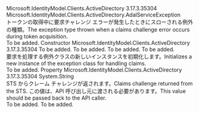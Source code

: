 <Type Name="AdalClaimChallengeException" FullName="Microsoft.IdentityModel.Clients.ActiveDirectory.AdalClaimChallengeException">
  <TypeSignature Language="C#" Value="public class AdalClaimChallengeException : Microsoft.IdentityModel.Clients.ActiveDirectory.AdalServiceException" />
  <TypeSignature Language="ILAsm" Value=".class public auto ansi beforefieldinit AdalClaimChallengeException extends Microsoft.IdentityModel.Clients.ActiveDirectory.AdalServiceException" />
  <TypeSignature Language="DocId" Value="T:Microsoft.IdentityModel.Clients.ActiveDirectory.AdalClaimChallengeException" />
  <TypeSignature Language="VB.NET" Value="Public Class AdalClaimChallengeException&#xA;Inherits AdalServiceException" />
  <TypeSignature Language="F#" Value="type AdalClaimChallengeException = class&#xA;    inherit AdalServiceException" />
  <AssemblyInfo>
    <AssemblyName>Microsoft.IdentityModel.Clients.ActiveDirectory</AssemblyName>
    <AssemblyVersion>3.17.3.35304</AssemblyVersion>
  </AssemblyInfo>
  <Base>
    <BaseTypeName>Microsoft.IdentityModel.Clients.ActiveDirectory.AdalServiceException</BaseTypeName>
  </Base>
  <Interfaces />
  <Docs>
    <summary>
            <span data-ttu-id="3bbf6-101">トークンの取得中に要求チャレンジ エラーが発生したときにスローされる例外の種類。</span><span class="sxs-lookup"><span data-stu-id="3bbf6-101">The exception type thrown when a claims challenge error occurs during token acquisition.</span></span>
            </summary>
    <remarks>To be added.</remarks>
  </Docs>
  <Members>
    <Member MemberName=".ctor">
      <MemberSignature Language="C#" Value="public AdalClaimChallengeException (string errorCode, string message, Exception innerException, string claims);" />
      <MemberSignature Language="ILAsm" Value=".method public hidebysig specialname rtspecialname instance void .ctor(string errorCode, string message, class System.Exception innerException, string claims) cil managed" />
      <MemberSignature Language="DocId" Value="M:Microsoft.IdentityModel.Clients.ActiveDirectory.AdalClaimChallengeException.#ctor(System.String,System.String,System.Exception,System.String)" />
      <MemberSignature Language="VB.NET" Value="Public Sub New (errorCode As String, message As String, innerException As Exception, claims As String)" />
      <MemberSignature Language="F#" Value="new Microsoft.IdentityModel.Clients.ActiveDirectory.AdalClaimChallengeException : string * string * Exception * string -&gt; Microsoft.IdentityModel.Clients.ActiveDirectory.AdalClaimChallengeException" Usage="new Microsoft.IdentityModel.Clients.ActiveDirectory.AdalClaimChallengeException (errorCode, message, innerException, claims)" />
      <MemberType>Constructor</MemberType>
      <AssemblyInfo>
        <AssemblyName>Microsoft.IdentityModel.Clients.ActiveDirectory</AssemblyName>
        <AssemblyVersion>3.17.3.35304</AssemblyVersion>
      </AssemblyInfo>
      <Parameters>
        <Parameter Name="errorCode" Type="System.String" />
        <Parameter Name="message" Type="System.String" />
        <Parameter Name="innerException" Type="System.Exception" />
        <Parameter Name="claims" Type="System.String" />
      </Parameters>
      <Docs>
        <param name="errorCode">To be added.</param>
        <param name="message">To be added.</param>
        <param name="innerException">To be added.</param>
        <param name="claims">To be added.</param>
        <summary>
            <span data-ttu-id="3bbf6-102">要求を処理する例外クラスの新しいインスタンスを初期化します。</span><span class="sxs-lookup"><span data-stu-id="3bbf6-102">Initializes a new instance of the exception class for handling claims.</span></span>
            </summary>
        <remarks>To be added.</remarks>
      </Docs>
    </Member>
    <Member MemberName="Claims">
      <MemberSignature Language="C#" Value="public string Claims { get; }" />
      <MemberSignature Language="ILAsm" Value=".property instance string Claims" />
      <MemberSignature Language="DocId" Value="P:Microsoft.IdentityModel.Clients.ActiveDirectory.AdalClaimChallengeException.Claims" />
      <MemberSignature Language="VB.NET" Value="Public ReadOnly Property Claims As String" />
      <MemberSignature Language="F#" Value="member this.Claims : string" Usage="Microsoft.IdentityModel.Clients.ActiveDirectory.AdalClaimChallengeException.Claims" />
      <MemberType>Property</MemberType>
      <AssemblyInfo>
        <AssemblyName>Microsoft.IdentityModel.Clients.ActiveDirectory</AssemblyName>
        <AssemblyVersion>3.17.3.35304</AssemblyVersion>
      </AssemblyInfo>
      <ReturnValue>
        <ReturnType>System.String</ReturnType>
      </ReturnValue>
      <Docs>
        <summary>
            <span data-ttu-id="3bbf6-103">STS からクレーム チャレンジが返されます。</span><span class="sxs-lookup"><span data-stu-id="3bbf6-103">Claims challenge returned from the STS.</span></span> <span data-ttu-id="3bbf6-104">この値は、API 呼び出し元に渡される必要があります。</span><span class="sxs-lookup"><span data-stu-id="3bbf6-104">This value should be passed back to the API caller.</span></span>
            </summary>
        <value>To be added.</value>
        <remarks>To be added.</remarks>
      </Docs>
    </Member>
  </Members>
</Type>